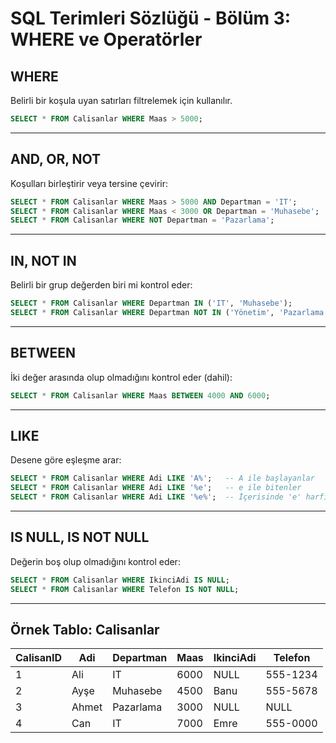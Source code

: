 #  SQL Terimleri Sözlüğü - Bölüm 3: WHERE ve Operatörler

##  WHERE
Belirli bir koşula uyan satırları filtrelemek için kullanılır.  
```sql
SELECT * FROM Calisanlar WHERE Maas > 5000;
```

---

##  AND, OR, NOT
Koşulları birleştirir veya tersine çevirir:  
```sql
SELECT * FROM Calisanlar WHERE Maas > 5000 AND Departman = 'IT';
SELECT * FROM Calisanlar WHERE Maas < 3000 OR Departman = 'Muhasebe';
SELECT * FROM Calisanlar WHERE NOT Departman = 'Pazarlama';
```

---

##  IN, NOT IN
Belirli bir grup değerden biri mi kontrol eder:  
```sql
SELECT * FROM Calisanlar WHERE Departman IN ('IT', 'Muhasebe');
SELECT * FROM Calisanlar WHERE Departman NOT IN ('Yönetim', 'Pazarlama');
```

---

##  BETWEEN
İki değer arasında olup olmadığını kontrol eder (dahil):  
```sql
SELECT * FROM Calisanlar WHERE Maas BETWEEN 4000 AND 6000;
```

---

##  LIKE
Desene göre eşleşme arar:  
```sql
SELECT * FROM Calisanlar WHERE Adi LIKE 'A%';   -- A ile başlayanlar
SELECT * FROM Calisanlar WHERE Adi LIKE '%e';   -- e ile bitenler
SELECT * FROM Calisanlar WHERE Adi LIKE '%e%';  -- İçerisinde 'e' harfi bulunanlar (Örnek: Ahmet)
```

---

##  IS NULL, IS NOT NULL
Değerin boş olup olmadığını kontrol eder:  
```sql
SELECT * FROM Calisanlar WHERE IkinciAdi IS NULL;
SELECT * FROM Calisanlar WHERE Telefon IS NOT NULL;
```

---

## Örnek Tablo: Calisanlar

| CalisanID | Adi   | Departman  | Maas  | IkinciAdi | Telefon   |
|-----------|-------|------------|-------|-----------|-----------|
| 1         | Ali   | IT         | 6000  | NULL      | 555-1234  |
| 2         | Ayşe  | Muhasebe   | 4500  | Banu      | 555-5678  |
| 3         | Ahmet | Pazarlama  | 3000  | NULL      | NULL      |
| 4         | Can   | IT         | 7000  | Emre      | 555-0000  |
